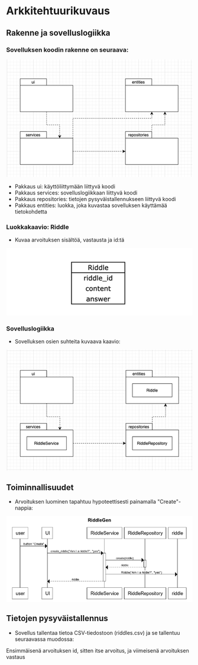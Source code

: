 # Arkkitehtuurikuvaus

## Rakenne ja sovelluslogiikka 

### Sovelluksen koodin rakenne on seuraava:

![Pakkauskaavio](./photos/RiddleGen_pakkauskaavio.png)

- Pakkaus ui: käyttöliittymään liittyvä koodi
- Pakkaus services: sovelluslogiikkaan liittyvä koodi
- Pakkaus repositories: tietojen pysyväistallennukseen liittyvä koodi
- Pakkaus entities: luokka, joka kuvastaa sovelluksen käyttämää tietokohdetta

### Luokkakaavio: Riddle

- Kuvaa arvoituksen sisältöä, vastausta ja id:tä

![Luokkakaavio](./photos/Riddle_luokkakaavio.png)

### Sovelluslogiikka

- Sovelluksen osien suhteita kuvaava kaavio:

![Sovelluslogiikka](./photos/RiddleGen_sovelluslogiikka2.png)

## Toiminnallisuudet

- Arvoituksen luominen tapahtuu hypoteettisesti painamalla "Create"-nappia: 

![Sekvenssikaavio](./photos/RiddleGen_sekvenssikaavio.png)

## Tietojen pysyväistallennus

- Sovellus tallentaa tietoa CSV-tiedostoon (riddles.csv) ja se tallentuu seuraavassa muodossa:

Ensimmäisenä arvoituksen id, sitten itse arvoitus, ja viimeisenä arvoituksen vastaus
